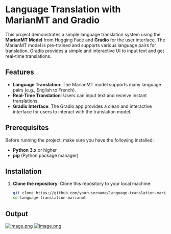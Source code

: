 # Language Translation with MarianMT and Gradio

This project demonstrates a simple language translation system using the **MarianMT Model** from Hugging Face and **Gradio** for the user interface. The MarianMT model is pre-trained and supports various language pairs for translation. Gradio provides a simple and interactive UI to input text and get real-time translations.

## Features
- **Language Translation**: The MarianMT model supports many language pairs (e.g., English to French).
- **Real-Time Translation**: Users can input text and receive instant translations.
- **Gradio Interface**: The Gradio app provides a clean and interactive interface for users to interact with the translation model.

## Prerequisites
Before running the project, make sure you have the following installed:

- **Python 3.x** or higher
- **pip** (Python package manager)

## Installation

1. **Clone the repository**:
   Clone this repository to your local machine:
   ```bash
   git clone https://github.com/yourusername/language-translation-marianmt.git
   cd language-translation-marianmt
## Output
[![image.png](https://i.postimg.cc/PfmHTgDb/image.png)](https://postimg.cc/9zFKBNJz)
[![image.png](https://i.postimg.cc/CM8CcNq6/image.png)](https://postimg.cc/Wt2J30SM)


